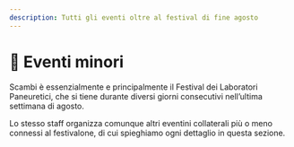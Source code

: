 ```yaml
---
description: Tutti gli eventi oltre al festival di fine agosto
---
```


# 🥳 Eventi minori

Scambi è essenzialmente e principalmente il Festival dei Laboratori Paneuretici, che si tiene durante diversi giorni consecutivi nell’ultima settimana di agosto.

Lo stesso staff organizza comunque altri eventini collaterali più o meno connessi al festivalone, di cui spieghiamo ogni dettaglio in questa sezione.
